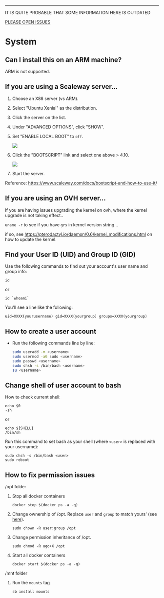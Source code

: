 
---
IT IS QUITE PROBABLE THAT SOME INFORMATION HERE IS OUTDATED

[PLEASE OPEN ISSUES](https://github.com/saltyorg/docs/issues)

# System

## Can I install this on an ARM machine?

ARM is not supported.


## If you are using a Scaleway server...

1. Choose an X86 server (vs ARM).

2. Select "Ubuntu Xenial" as the distribution.

3. Click the server on the list.

4. Under "ADVANCED OPTIONS", click "SHOW".

5. Set "ENABLE LOCAL BOOT" to `off`.

   ![](/images/faq/scaleway-01.png)
   
6. Click the "BOOTSCRIPT" link and select one above > 4.10.

   ![](/images/faq/scaleway-02.png)

7. Start the server.


Reference: https://www.scaleway.com/docs/bootscript-and-how-to-use-it/


## If you are using an OVH server...

If you are having issues upgrading the kernel on ovh, where the kernel upgrade is not taking effect..

 `uname -r` to see if you have `grs` in kernel version string...

 if so, see https://pterodactyl.io/daemon/0.6/kernel_modifications.html on how to update the kernel.



## Find your User ID (UID) and Group ID (GID)

Use the following commands to find out your account's user name and group info:

```
id
```
or

```
id `whoami`
```
You'll see a line like the following:

```
uid=XXXX(yourusername) gid=XXXX(yourgroup) groups=XXXX(yourgroup)
```

## How to create a user account

- Run the following commands line by line:

   ```bash
   sudo useradd -m <username>
   sudo usermod -aG sudo <username>
   sudo passwd <username>
   sudo chsh -s /bin/bash <username>
   su <username>
   ```


## Change shell of user account to bash

How to check current shell:

```shell
echo $0
-sh
```

or

```shell
echo ${SHELL}
/bin/sh
```

Run this command to set bash as your shell (where `<user>` is replaced with your username):

```
sudo chsh -s /bin/bash <user>
sudo reboot
```

## How to fix permission issues


 /opt folder

1. Stop all docker containers

   ```
   docker stop $(docker ps -a -q)
   ```

2. Change ownership of /opt. Replace `user` and `group` to match yours' (see [here](/faq/System#find-your-user-id-uid-and-group-id-gid)).

   ```
   sudo chown -R user:group /opt
   ```

3. Change permission inheritance of /opt.

   ```
   sudo chmod -R ugo+X /opt
   ```

4. Start all docker containers

   ```
   docker start $(docker ps -a -q)
   ```


 /mnt folder


1. Run the `mounts` tag

   ```
   sb install mounts
   ```
